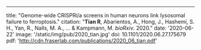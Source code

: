 ---
title: "Genome-wide CRISPRi/a screens in human neurons link lysosomal failure to ferroptosis."
citation: "**Tian R**, Abarientos, A., Hong, J., Hashemi, S. H., Yan, R., Nalls, M. A., ... & Kampmann, M. *bioRxiv*. 2020."
date: '2020-06-22'
image: '/static/img/pub/2020_tian.jpg'
doi: 10.1101/2020.06.27.175679
pdf: 'http://cdn.fraserlab.com/publications/2020_06_tian.pdf'

